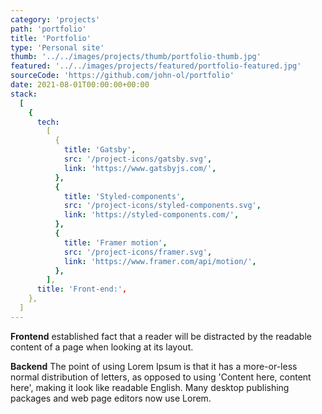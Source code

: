 ```yaml
---
category: 'projects'
path: 'portfolio'
title: 'Portfolio'
type: 'Personal site'
thumb: '../../images/projects/thumb/portfolio-thumb.jpg'
featured: '../../images/projects/featured/portfolio-featured.jpg'
sourceCode: 'https://github.com/john-ol/portfolio'
date: 2021-08-01T00:00:00+00:00
stack:
  [
    {
      tech:
        [
          {
            title: 'Gatsby',
            src: '/project-icons/gatsby.svg',
            link: 'https://www.gatsbyjs.com/',
          },
          {
            title: 'Styled-components',
            src: '/project-icons/styled-components.svg',
            link: 'https://styled-components.com/',
          },
          {
            title: 'Framer motion',
            src: '/project-icons/framer.svg',
            link: 'https://www.framer.com/api/motion/',
          },
        ],
      title: 'Front-end:',
    },
  ]
---
```


**Frontend** established fact that a reader will be distracted by the readable content of a page when looking at its layout.

**Backend** The point of using Lorem Ipsum is that it has a more-or-less normal distribution of letters, as opposed to using 'Content here, content here', making it look like readable English. Many desktop publishing packages and web page editors now use Lorem.
